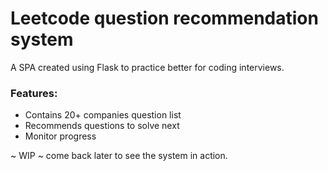 # Leetcode question recommendation system

A SPA created using Flask to practice better for coding interviews.

### Features:
- Contains 20+ companies question list
- Recommends questions to solve next
- Monitor progress

~ WIP ~ come back later to see the system in action.
